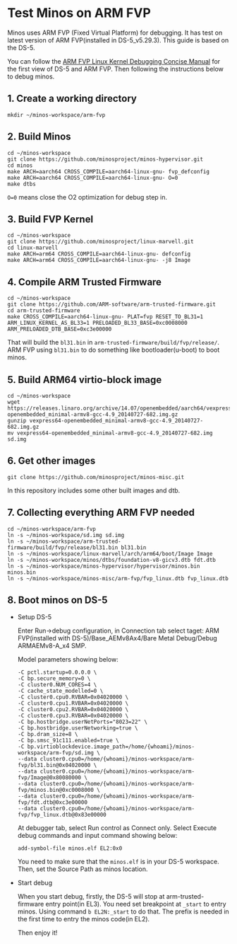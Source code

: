 # Test Minos on ARM FVP

Minos uses ARM FVP (Fixed Virtual Platform) for debugging. It has test on latest version of ARM FVP(installed in DS-5_v5.29.3). This guide is based on the DS-5.

You can follow the [ARM FVP Linux Kernel Debugging Concise Manual](https://www.jianshu.com/p/c0a9a4b9569d) for the first view of DS-5 and ARM FVP. Then following the instructions below to debug minos.

## 1. Create a working directory

```shell script
mkdir ~/minos-workspace/arm-fvp
```

## 2. Build Minos

   ```shell script
   cd ~/minos-workspace
   git clone https://github.com/minosproject/minos-hypervisor.git
   cd minos
   make ARCH=aarch64 CROSS_COMPILE=aarch64-linux-gnu- fvp_defconfig
   make ARCH=aarch64 CROSS_COMPILE=aarch64-linux-gnu- O=0
   make dtbs
   ```

   `O=0` means close the O2 optimization for debug step in.

## 3. Build FVP Kernel

   ``` shell script
   cd ~/minos-workspace
   git clone https://github.com/minosproject/linux-marvell.git
   cd linux-marvell
   make ARCH=arm64 CROSS_COMPILE=aarch64-linux-gnu- defconfig
   make ARCH=arm64 CROSS_COMPILE=aarch64-linux-gnu- -j8 Image
   ```

## 4. Compile ARM Trusted Firmware

   ```shell script
   cd ~/minos-workspace
   git clone https://github.com/ARM-software/arm-trusted-firmware.git
   cd arm-trusted-firmware
   make CROSS_COMPILE=aarch64-linux-gnu- PLAT=fvp RESET_TO_BL31=1 ARM_LINUX_KERNEL_AS_BL33=1 PRELOADED_BL33_BASE=0xc0008000 ARM_PRELOADED_DTB_BASE=0xc3e00000
   ```

   That will build the `bl31.bin` in `arm-trusted-firmware/build/fvp/release/`. ARM FVP using `bl31.bin` to do something like bootloader(u-boot) to boot minos.

## 5. Build ARM64 virtio-block image

   ```shell script
   cd ~/minos-workspace
   wget https://releases.linaro.org/archive/14.07/openembedded/aarch64/vexpress64-openembedded_minimal-armv8-gcc-4.9_20140727-682.img.gz
   gunzip vexpress64-openembedded_minimal-armv8-gcc-4.9_20140727-682.img.gz
   mv vexpress64-openembedded_minimal-armv8-gcc-4.9_20140727-682.img sd.img
   ```

## 6. Get other images

  ```shell script
  git clone https://github.com/minosproject/minos-misc.git
  ```

  In this repository includes some other built images and dtb.

## 7. Collecting everything ARM FVP needed

  ```shell script
  cd ~/minos-workspace/arm-fvp
  ln -s ~/minos-workspace/sd.img sd.img
  ln -s ~/minos-workspace/arm-trusted-firmware/build/fvp/release/bl31.bin bl31.bin
  ln -s ~/minos-workspace/linux-marvell/arch/arm64/boot/Image Image
  ln -s ~/minos-workspace/minos/dtbs/foundation-v8-gicv3.dtb fdt.dtb
  ln -s ~/minos-workspace/minos-hypervisor/hypervisor/minos.bin minos.bin
  ln -s ~/minos-workspace/minos-misc/arm-fvp/fvp_linux.dtb fvp_linux.dtb
  ```
## 8. Boot minos on DS-5

- Setup DS-5

  Enter Run->debug configuration, in Connection tab select taget: ARM FVP(installed with DS-5)/Base_AEMv8Ax4/Bare Metal Debug/Debug ARMAEMv8-A\_x4 SMP.

  Model parameters showing below:

  ```shell script
  -C pctl.startup=0.0.0.0 \
  -C bp.secure_memory=0 \
  -C cluster0.NUM_CORES=4 \
  -C cache_state_modelled=0 \
  -C cluster0.cpu0.RVBAR=0x04020000 \
  -C cluster0.cpu1.RVBAR=0x04020000 \
  -C cluster0.cpu2.RVBAR=0x04020000 \
  -C cluster0.cpu3.RVBAR=0x04020000 \
  -C bp.hostbridge.userNetPorts="8023=22" \
  -C bp.hostbridge.userNetworking=true \
  -C bp.dram_size=8 \
  -C bp.smsc_91c111.enabled=true \
  -C bp.virtioblockdevice.image_path=/home/{whoami}/minos-workspace/arm-fvp/sd.img \
  --data cluster0.cpu0=/home/{whoami}/minos-workspace/arm-fvp/bl31.bin@0x04020000 \
  --data cluster0.cpu0=/home/{whoami}/minos-workspace/arm-fvp/Image@0x80080000 \
  --data cluster0.cpu0=/home/{whoami}/minos-workspace/arm-fvp/minos.bin@0xc0008000 \
  --data cluster0.cpu0=/home/{whoami}/minos-workspace/arm-fvp/fdt.dtb@0xc3e00000
  --data cluster0.cpu0=/home/{whoami}/minos-workspace/arm-fvp/fvp_linux.dtb@0x83e00000
  ```
  At debugger tab, select Run control as Connect only. Select Execute debug commands and input command showing below:

  ```shell script
  add-symbol-file minos.elf EL2:0x0
  ```
  You need to make sure that the `minos.elf` is in your DS-5 workspace. Then, set the Source Path as minos location.

- Start debug

  When you start debug, firstly, the DS-5 will stop at arm-trusted-firmware entry point(in EL3). You need set breakpoint at `_start` to entry minos. Using command `b EL2N:_start` to do that. The prefix is needed in the first time to entry the minos code(in EL2).

  Then enjoy it!
